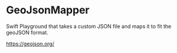 # GeoJsonMapper
Swift Playground that takes a custom JSON file and maps it to fit the geoJSON format.

https://geojson.org/
